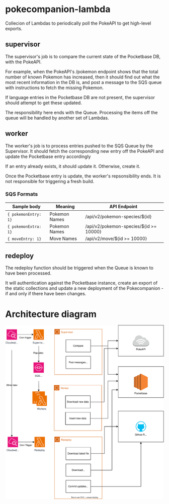 # pokecompanion-lambda

Collecion of Lambdas to periodically poll the PokeAPI to get high-level exports.

## supervisor

The supervisor's job is to compare the current state of the Pocketbase DB, with the PokeAPI.

For example, when the PokeAPI's /pokemon endpoint shows that the total number of known Pokemon has increased, then it should find out what the most recent information in the DB is, and post a message to the SQS queue with instructions to fetch the missing Pokemon.

If language entries in the Pocketbase DB are not present, the supervisor should attempt to get these updated.

The responsibility here ends with the Queue. Processing the items off the queue will be handled by another set of Lambdas.

## worker

The worker's job is to process entries pushed to the SQS Queue by the Supervisor. It should fetch the corresponding new entry off the PokeAPI and update the Pocketbase entry accordingly

If an entry already exists, it should update it. Otherwise, create it.

Once the Pocketbase entry is update, the worker's repsonsibility ends. It is not responsible for triggering a fresh build.

### SQS Formats

| Sample body          | Meaning       | API Endpoint                           |
| -------------------- | ------------- | -------------------------------------- |
| `{ pokemonEntry: 1}` | Pokemon Names | /api/v2/pokemon-species/${id}          |
| `{ pokemonExtra: 1}` | Pokemon Names | /api/v2/pokemon-species/${id >= 10000} |
| `{ moveEntry: 1}`    | Move Names    | /api/v2/move/${id >= 10000}            |

## redeploy

The redeploy function should be triggered when the Queue is known to have been processed.

It will authentication against the Pocketbase instance, create an export of the static collections and update a new deployment of the Pokecompanion - if and only if there have been changes.

# Architecture diagram

![Diagram](.github/diagram.svg)
